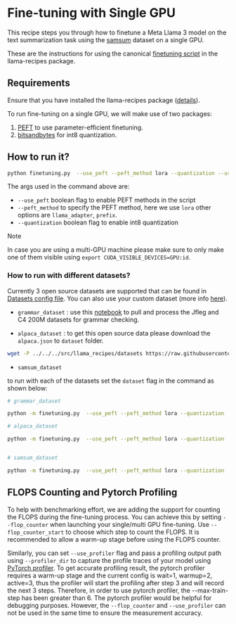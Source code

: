 # Fine-tuning with Single GPU
This recipe steps you through how to finetune a Meta Llama 3 model on the text summarization task using the [samsum](https://huggingface.co/datasets/samsum) dataset on a single GPU.

These are the instructions for using the canonical [finetuning script](../../../src/llama_recipes/finetuning.py) in the llama-recipes package.


## Requirements

Ensure that you have installed the llama-recipes package ([details](../../../README.md#installing)).

To run fine-tuning on a single GPU, we will make use of two packages:
1. [PEFT](https://github.com/huggingface/peft) to use parameter-efficient finetuning.
2. [bitsandbytes](https://github.com/TimDettmers/bitsandbytes) for int8 quantization.


## How to run it?

```bash
python finetuning.py  --use_peft --peft_method lora --quantization --use_fp16 --model_name /path_of_model_folder/8B --output_dir Path/to/save/PEFT/model
```
The args used in the command above are:

* `--use_peft` boolean flag to enable PEFT methods in the script
* `--peft_method` to specify the PEFT method, here we use `lora` other options are `llama_adapter`, `prefix`.
* `--quantization` boolean flag to enable int8 quantization

> [!NOTE]
> In case you are using a multi-GPU machine please make sure to only make one of them visible using `export CUDA_VISIBLE_DEVICES=GPU:id`.


### How to run with different datasets?

Currently 3 open source datasets are supported that can be found in [Datasets config file](../../../src/llama_recipes/configs/datasets.py). You can also use your custom dataset (more info [here](./datasets/README.md)).

* `grammar_dataset` : use this [notebook](../../../src/llama_recipes/datasets/grammar_dataset/grammar_dataset_process.ipynb) to pull and process the Jfleg and C4 200M datasets for grammar checking.

* `alpaca_dataset` : to get this open source data please download the `alpaca.json` to `dataset` folder.


```bash
wget -P ../../../src/llama_recipes/datasets https://raw.githubusercontent.com/tatsu-lab/stanford_alpaca/main/alpaca_data.json
```

* `samsum_dataset`

to run with each of the datasets set the `dataset` flag in the command as shown below:

```bash
# grammar_dataset

python -m finetuning.py  --use_peft --peft_method lora --quantization  --dataset grammar_dataset --model_name /path_of_model_folder/8B --output_dir Path/to/save/PEFT/model

# alpaca_dataset

python -m finetuning.py  --use_peft --peft_method lora --quantization  --dataset alpaca_dataset --model_name /path_of_model_folder/8B --output_dir Path/to/save/PEFT/model


# samsum_dataset

python -m finetuning.py  --use_peft --peft_method lora --quantization  --dataset samsum_dataset --model_name /data1/xuhang/hf_hub/Meta-Llama-3-8B-hf --output_dir /home/xuhang/LLM/models/llama-3-8B-peft

```

## FLOPS Counting and Pytorch Profiling

To help with benchmarking effort, we are adding the support for counting the FLOPS during the fine-tuning process. You can achieve this by setting `--flop_counter` when launching your single/multi GPU fine-tuning. Use `--flop_counter_start` to choose which step to count the FLOPS. It is recommended to allow a warm-up stage before using the FLOPS counter.

Similarly, you can set `--use_profiler` flag and pass a profiling output path using `--profiler_dir` to capture the profile traces of your model using [PyTorch profiler](https://pytorch.org/tutorials/intermediate/tensorboard_profiler_tutorial.html). To get accurate profiling result, the pytorch profiler requires a warm-up stage and the current config is wait=1, warmup=2, active=3, thus the profiler will start the profiling after step 3 and will record the next 3 steps. Therefore, in order to use pytorch profiler, the --max-train-step has been greater than 6.  The pytorch profiler would be helpful for debugging purposes. However, the `--flop_counter` and `--use_profiler` can not be used in the same time to ensure the measurement accuracy.
